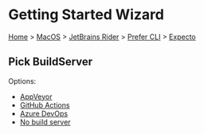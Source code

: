 # Getting Started Wizard

[Home](/docs/wiz/readme.md) > [MacOS](MacOS.md) > [JetBrains Rider](MacOS_Rider.md) > [Prefer CLI](MacOS_Rider_Cli.md) > [Expecto](MacOS_Rider_Cli_Expecto.md)

## Pick BuildServer

Options:
 * [AppVeyor](MacOS_Rider_Cli_Expecto_AppVeyor.md)
 * [GitHub Actions](MacOS_Rider_Cli_Expecto_GitHubActions.md)
 * [Azure DevOps](MacOS_Rider_Cli_Expecto_AzureDevOps.md)
 * [No build server](MacOS_Rider_Cli_Expecto_None.md)
